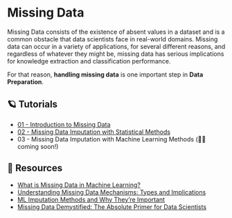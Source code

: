 # Missing Data
Missing Data consists of the existence of absent values in a dataset and is a common obstacle that data scientists face in real-world domains. Missing data can occur in a variety of applications, for several different reasons, and regardless of whatever they might be, missing data has serious implications for knowledge extraction and classification performance. 

For that reason, **handling missing data** is one important step in **Data Preparation**.

## 🪐 Tutorials
- [01 - Introduction to Missing Data](missing_data_introduction.ipynb)
- [02 - Missing Data Imputation with Statistical Methods](../data_preparation/missing_data/data_imputation_with_statistical_methods.ipynb)
- 03 - Missing Data Imputation with Machine Learning Methods (👷‍♀️ coming soon!)

## 🔗 Resources
- [What is Missing Data in Machine Learning?](https://ydata.ai/resources/what-is-missing-data-in-machine-learning)
- [Understanding Missing Data Mechanisms: Types and Implications](https://ydata.ai/resources/understanding-missing-data-mechanisms)
- [ML Imputation Methods and Why They’re Important](https://medium.com/data-centric-ai-community/ml-imputation-methods-and-why-their-important-8c3a60425745)
- [Missing Data Demystified: The Absolute Primer for Data Scientists](https://towardsdatascience.com/missing-data-demystified-the-absolute-primer-for-data-scientists-8c9244c764c4)





